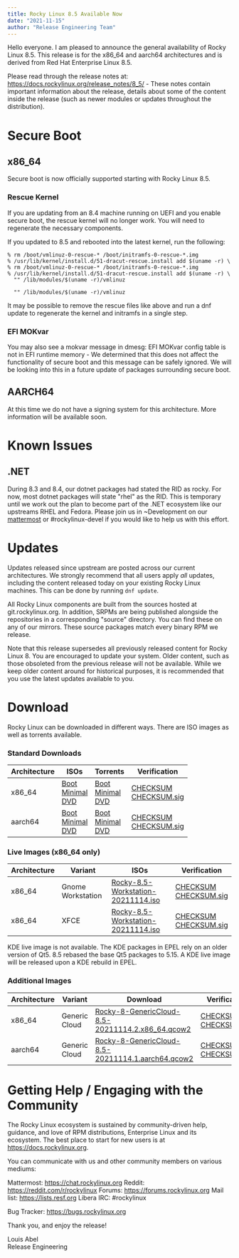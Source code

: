 ```yaml
---
title: Rocky Linux 8.5 Available Now
date: "2021-11-15"
author: "Release Engineering Team"
---
```


Hello everyone. I am pleased to announce the general availability of Rocky Linux 8.5. This release is for the x86_64 and aarch64 architectures and is derived from Red Hat Enterprise Linux 8.5.

Please read through the release notes at: https://docs.rockylinux.org/release_notes/8_5/ - These notes contain important information about the release, details about some of the content inside the release (such as newer modules or updates throughout the distribution).

# Secure Boot

## x86_64

Secure boot is now officially supported starting with Rocky Linux 8.5.

### Rescue Kernel

If you are updating from an 8.4 machine running on UEFI and you enable secure boot, the rescue kernel will no longer work. You will need to regenerate the necessary components.

If you updated to 8.5 and rebooted into the latest kernel, run the following:

```
% rm /boot/vmlinuz-0-rescue-* /boot/initramfs-0-rescue-*.img
% /usr/lib/kernel/install.d/51-dracut-rescue.install add $(uname -r) \
% rm /boot/vmlinuz-0-rescue-* /boot/initramfs-0-rescue-*.img
% /usr/lib/kernel/install.d/51-dracut-rescue.install add $(uname -r) \
  "" /lib/modules/$(uname -r)/vmlinuz

  "" /lib/modules/$(uname -r)/vmlinuz
```

It may be possible to remove the rescue files like above and run a dnf update to regenerate the kernel and initramfs in a single step.

### EFI MOKvar

You may also see a mokvar message in dmesg: EFI MOKvar config table is not in EFI runtime memory - We determined that this does not affect the functionality of secure boot and this message can be safely ignored. We will be looking into this in a future update of packages surrounding secure boot.

## AARCH64

At this time we do not have a signing system for this architecture. More information will be available soon.

# Known Issues

## .NET

During 8.3 and 8.4, our dotnet packages had stated the RID as rocky. For now, most dotnet packages will state "rhel" as the RID. This is temporary until we work out the plan to become part of the .NET ecosystem like our upstreams RHEL and Fedora. Please join us in ~Development on our [mattermost](https://chat.rockylinux.org) or #rockylinux-devel if you would like to help us with this effort.

# Updates

Updates released since upstream are posted across our current architectures. We strongly recommend that all users apply _all_ updates, including the content released today on your existing Rocky Linux machines. This can be done by running `dnf update`.

All Rocky Linux components are built from the sources hosted at git.rockylinux.org. In addition, SRPMs are being published alongside the repositories in a corresponding "source" directory. You can find these on any of our mirrors. These source packages match every binary RPM we release.

Note that this release supersedes all previously released content for Rocky Linux 8. You are encouraged to update your system. Older content, such as those obsoleted from the previous release will not be available. While we keep older content around for historical purposes, it is recommended that you use the latest updates available to you.

# Download

Rocky Linux can be downloaded in different ways. There are ISO images as well as torrents available.

### Standard Downloads

| Architecture | ISOs                                                                                                                                                                                                                                                                                                    | Torrents                                                                                                                                                                                                                                                                                                            | Verification                                                                                                                                                                 |
| ------------ | ------------------------------------------------------------------------------------------------------------------------------------------------------------------------------------------------------------------------------------------------------------------------------------------------------- | ------------------------------------------------------------------------------------------------------------------------------------------------------------------------------------------------------------------------------------------------------------------------------------------------------------------- | ---------------------------------------------------------------------------------------------------------------------------------------------------------------------------- |
| x86_64       | [Boot](https://download.rockylinux.org/pub/rocky/8.5/isos/x86_64/Rocky-8.5-x86_64-boot.iso)<br> [Minimal](https://download.rockylinux.org/pub/rocky/8.5/isos/x86_64/Rocky-8.5-x86_64-minimal.iso) <br> [DVD](https://download.rockylinux.org/pub/rocky/8.5/isos/x86_64/Rocky-8.5-x86_64-dvd1.iso)       | [Boot](https://download.rockylinux.org/pub/rocky/8.5/isos/x86_64/Rocky-8.5-x86_64-boot.torrent)<br> [Minimal](https://download.rockylinux.org/pub/rocky/8.5/isos/x86_64/Rocky-8.5-x86_64-minimal.torrent) <br> [DVD](https://download.rockylinux.org/pub/rocky/8.5/isos/x86_64/Rocky-8.5-x86_64-dvd1.torrent)       | [CHECKSUM](https://download.rockylinux.org/pub/rocky/8.5/isos/x86_64/CHECKSUM) <br> [CHECKSUM.sig](https://download.rockylinux.org/pub/rocky/8.5/isos/x86_64/CHECKSUM.sig)   |
| aarch64      | [Boot](https://download.rockylinux.org/pub/rocky/8.5/isos/aarch64/Rocky-8.5-aarch64-boot.iso)<br> [Minimal](https://download.rockylinux.org/pub/rocky/8.5/isos/aarch64/Rocky-8.5-aarch64-minimal.iso) <br> [DVD](https://download.rockylinux.org/pub/rocky/8.5/isos/aarch64/Rocky-8.5-aarch64-dvd1.iso) | [Boot](https://download.rockylinux.org/pub/rocky/8.5/isos/aarch64/Rocky-8.5-aarch64-boot.torrent)<br> [Minimal](https://download.rockylinux.org/pub/rocky/8.5/isos/aarch64/Rocky-8.5-aarch64-minimal.torrent) <br> [DVD](https://download.rockylinux.org/pub/rocky/8.5/isos/aarch64/Rocky-8.5-aarch64-dvd1.torrent) | [CHECKSUM](https://download.rockylinux.org/pub/rocky/8.5/isos/aarch64/CHECKSUM) <br> [CHECKSUM.sig](https://download.rockylinux.org/pub/rocky/8.5/isos/aarch64/CHECKSUM.sig) |

### Live Images (x86_64 only)

| Architecture | Variant           | ISOs                                                                                                                               | Verification                                                                                                                                                               |
| ------------ | ----------------- | ---------------------------------------------------------------------------------------------------------------------------------- | -------------------------------------------------------------------------------------------------------------------------------------------------------------------------- |
| x86_64       | Gnome Workstation | [Rocky-8.5-Workstation-20211114.iso](https://download.rockylinux.org/pub/rocky/8.5/Live/x86_64/Rocky-8.5-Workstation-20211114.iso) | [CHECKSUM](https://download.rockylinux.org/pub/rocky/8.5/Live/x86_64/CHECKSUM) <br> [CHECKSUM.sig](https://download.rockylinux.org/pub/rocky/8.5/Live/x86_64/CHECKSUM.sig) |
| x86_64       | XFCE              | [Rocky-8.5-Workstation-20211114.iso](https://download.rockylinux.org/pub/rocky/8.5/Live/x86_64/Rocky-8.5-XFCE-20211115.iso)        | [CHECKSUM](https://download.rockylinux.org/pub/rocky/8.5/Live/x86_64/CHECKSUM) <br> [CHECKSUM.sig](https://download.rockylinux.org/pub/rocky/8.5/Live/x86_64/CHECKSUM.sig) |

KDE live image is not available. The KDE packages in EPEL rely on an older
version of Qt5. 8.5 rebased the base Qt5 packages to 5.15. A KDE live image will
be released upon a KDE rebuild in EPEL.

### Additional Images

| Architecture | Variant       | Download                                                                                                                                                 | Verification                                                                                                                                               |
| ------------ | ------------- | -------------------------------------------------------------------------------------------------------------------------------------------------------- | ---------------------------------------------------------------------------------------------------------------------------------------------------------- |
| x86_64       | Generic Cloud | [Rocky-8-GenericCloud-8.5-20211114.2.x86_64.qcow2](http://download.rockylinux.org/pub/rocky/8/images/Rocky-8-GenericCloud-8.5-20211114.2.x86_64.qcow2)   | [CHECKSUM](http://download.rockylinux.org/pub/rocky/8/images/CHECKSUM) <br> [CHECKSUM.sig](http://download.rockylinux.org/pub/rocky/8/images/CHECKSUM.sig) |
| aarch64      | Generic Cloud | [Rocky-8-GenericCloud-8.5-20211114.1.aarch64.qcow2](http://download.rockylinux.org/pub/rocky/8/images/Rocky-8-GenericCloud-8.5-20211114.1.aarch64.qcow2) | [CHECKSUM](http://download.rockylinux.org/pub/rocky/8/images/CHECKSUM) <br> [CHECKSUM.sig](http://download.rockylinux.org/pub/rocky/8/images/CHECKSUM.sig) |

# Getting Help / Engaging with the Community

The Rocky Linux ecosystem is sustained by community-driven help, guidance, and love of RPM distributions, Enterprise Linux and its ecosystem. The best place to start for new users is at https://docs.rockylinux.org.

You can communicate with us and other community members on various mediums:

Mattermost: https://chat.rockylinux.org
Reddit: https://reddit.com/r/rockylinux
Forums: https://forums.rockylinux.org
Mail list: https://lists.resf.org
Libera IRC: #rockylinux

Bug Tracker: https://bugs.rockylinux.org

Thank you, and enjoy the release!

Louis Abel<br>
Release Engineering
